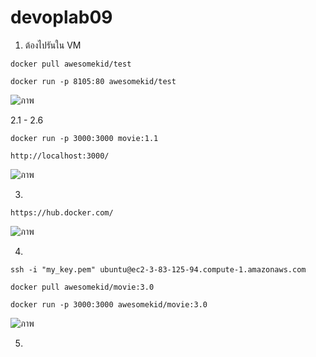 # devoplab09

1. ต้องไปรันใน VM
```
docker pull awesomekid/test
```

```
docker run -p 8105:80 awesomekid/test
```
![ภาพ](https://github.com/user-attachments/assets/ad1928eb-90c9-4110-8ca1-484e6154ad34)

2.1 - 2.6
```
docker run -p 3000:3000 movie:1.1
```
```
http://localhost:3000/
```

![ภาพ](https://github.com/user-attachments/assets/6e149a64-7808-4826-b146-aa4f63d744e6)



3. 
```
https://hub.docker.com/
```

![ภาพ](https://github.com/user-attachments/assets/9e490fa9-51db-46cd-98a8-bdaaf7473fd3)

4.
```
ssh -i "my_key.pem" ubuntu@ec2-3-83-125-94.compute-1.amazonaws.com
```
```
docker pull awesomekid/movie:3.0
```
```
docker run -p 3000:3000 awesomekid/movie:3.0
```
![ภาพ](https://github.com/user-attachments/assets/db4e3b7c-4ae4-4028-b456-a939f23e7ebd)

5.

